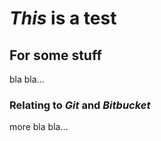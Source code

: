 # ***This*** is a **test** #

## For some **stuff** ##

bla bla...

### Relating to *Git* and *Bitbucket* ###

more bla bla...